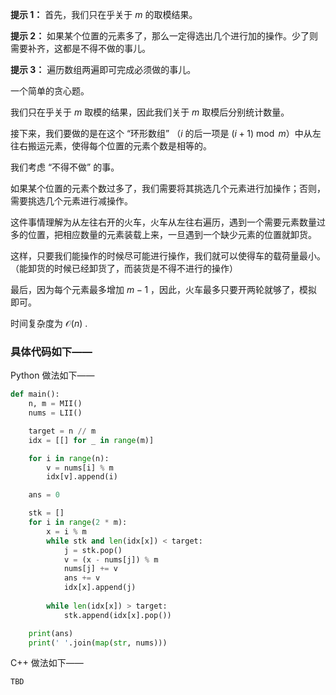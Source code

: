 **提示 1：** 首先，我们只在乎关于 $m$ 的取模结果。

**提示 2：** 如果某个位置的元素多了，那么一定得选出几个进行加的操作。少了则需要补齐，这都是不得不做的事儿。

**提示 3：** 遍历数组两遍即可完成必须做的事儿。

一个简单的贪心题。

我们只在乎关于 $m$ 取模的结果，因此我们关于 $m$ 取模后分别统计数量。

接下来，我们要做的是在这个 “环形数组” （$i$ 的后一项是 $(i+1)\bmod m$）中从左往右搬运元素，使得每个位置的元素个数是相等的。

我们考虑 “不得不做” 的事。

如果某个位置的元素个数过多了，我们需要将其挑选几个元素进行加操作；否则，需要挑选几个元素进行减操作。

这件事情理解为从左往右开的火车，火车从左往右遍历，遇到一个需要元素数量过多的位置，把相应数量的元素装载上来，一旦遇到一个缺少元素的位置就卸货。

这样，只要我们能操作的时候尽可能进行操作，我们就可以使得车的载荷量最小。（能卸货的时候已经卸货了，而装货是不得不进行的操作）

最后，因为每个元素最多增加 $m-1$ ，因此，火车最多只要开两轮就够了，模拟即可。

时间复杂度为 $\mathcal{O}(n)$ .


### 具体代码如下——

Python 做法如下——

```Python []
def main():
    n, m = MII()
    nums = LII()

    target = n // m
    idx = [[] for _ in range(m)]

    for i in range(n):
        v = nums[i] % m
        idx[v].append(i)

    ans = 0

    stk = []
    for i in range(2 * m):
        x = i % m
        while stk and len(idx[x]) < target:
            j = stk.pop()
            v = (x - nums[j]) % m
            nums[j] += v
            ans += v
            idx[x].append(j)
        
        while len(idx[x]) > target:
            stk.append(idx[x].pop())

    print(ans)
    print(' '.join(map(str, nums)))
```

C++ 做法如下——

```cpp []
TBD
```